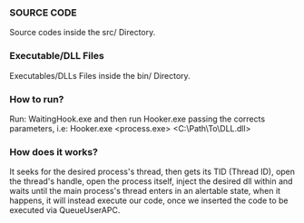 ### SOURCE CODE ###
Source codes inside the src/ Directory.

### Executable/DLL Files ###
Executables/DLLs Files inside the bin/ Directory.

### How to run? ###
Run: WaitingHook.exe and then run Hooker.exe passing the corrects parameters, i.e: Hooker.exe <process.exe> <C:\Path\To\DLL.dll>

### How does it works? ###
It seeks for the desired process's thread, then gets its TID (Thread ID), open the thread's handle, open the process itself, inject the desired dll within and waits until the main process's thread enters in an alertable state, when it happens, it will instead execute our code, once we inserted the code to be executed via QueueUserAPC.
